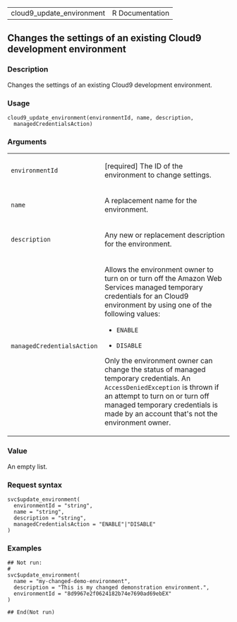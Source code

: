 <table style="width: 100%;">
<tbody>
<tr class="odd">
<td>cloud9_update_environment</td>
<td style="text-align: right;">R Documentation</td>
</tr>
</tbody>
</table>

## Changes the settings of an existing Cloud9 development environment

### Description

Changes the settings of an existing Cloud9 development environment.

### Usage

    cloud9_update_environment(environmentId, name, description,
      managedCredentialsAction)

### Arguments

<table>
<colgroup>
<col style="width: 35%" />
<col style="width: 65%" />
</colgroup>
<tbody>
<tr class="odd">
<td><code
id="cloud9_update_environment_:_environmentId">environmentId</code></td>
<td><p>[required] The ID of the environment to change settings.</p></td>
</tr>
<tr class="even">
<td><code id="cloud9_update_environment_:_name">name</code></td>
<td><p>A replacement name for the environment.</p></td>
</tr>
<tr class="odd">
<td><code
id="cloud9_update_environment_:_description">description</code></td>
<td><p>Any new or replacement description for the environment.</p></td>
</tr>
<tr class="even">
<td><code
id="cloud9_update_environment_:_managedCredentialsAction">managedCredentialsAction</code></td>
<td><p>Allows the environment owner to turn on or turn off the Amazon
Web Services managed temporary credentials for an Cloud9 environment by
using one of the following values:</p>
<ul>
<li><p><code>ENABLE</code></p></li>
<li><p><code>DISABLE</code></p></li>
</ul>
<p>Only the environment owner can change the status of managed temporary
credentials. An <code>AccessDeniedException</code> is thrown if an
attempt to turn on or turn off managed temporary credentials is made by
an account that's not the environment owner.</p></td>
</tr>
</tbody>
</table>

### Value

An empty list.

### Request syntax

    svc$update_environment(
      environmentId = "string",
      name = "string",
      description = "string",
      managedCredentialsAction = "ENABLE"|"DISABLE"
    )

### Examples

    ## Not run: 
    # 
    svc$update_environment(
      name = "my-changed-demo-environment",
      description = "This is my changed demonstration environment.",
      environmentId = "8d9967e2f0624182b74e7690ad69ebEX"
    )

    ## End(Not run)
